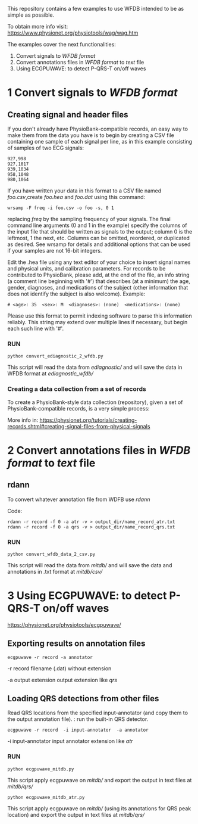 This repository contains a few examples to use WFDB intended to be 
as simple as possible. 

To obtain more info visit: https://www.physionet.org/physiotools/wag/wag.htm

The examples cover the next functionalities:

1. Convert signals to *WFDB format*
2. Convert annotations files in *WFDB format* to *text* file
3. Using ECGPUWAVE: to detect P-QRS-T on/off waves

# 1 Convert signals to *WFDB format*

## Creating signal and header files
If you don't already have PhysioBank-compatible records, an easy way to make them from the data you have is to begin by creating a CSV file containing one sample of each signal per line, as in this example consisting of samples of two ECG signals: 

```
927,998
927,1017
939,1034
958,1048
980,1064
```
If you have written your data in this format to a CSV file named *foo.csv*,create *foo.hea* and *foo.dat* using this command: 
```
wrsamp -F freq -i foo.csv -o foo -s, 0 1
```

replacing *freq* by the sampling frequency of your signals. The final command line arguments (0 and 1 in the example) specify the columns of the input file that should be written as signals to the output; column 0 is the leftmost, 1 the next, etc. Columns can be omitted, reordered, or duplicated as desired. See wrsamp for details and additional options that can be used if your samples are not 16-bit integers.

Edit the .hea file using any text editor of your choice to insert signal names and physical units, and calibration parameters. For records to be contributed to PhysioBank, please add, at the end of the file, an info string (a comment line beginning with '#') that describes (at a minimum) the age, gender, diagnoses, and medications of the subject (other information that does not identify the subject is also welcome). Example: 

```
# <age>: 35  <sex>: M  <diagnoses>: (none)  <medications>: (none)
```

Please use this format to permit indexing software to parse this information reliably. This string may extend over multiple lines if necessary, but begin each such line with '#'.

### RUN
```
python convert_ediagnostic_2_wfdb.py
```

This script will read the data from *ediagnostic/* and will save the data in WFDB format at *ediagnostic_wfdb/* 

### Creating a data collection from a set of records

To create a PhysioBank-style data collection (repository), given a set of PhysioBank-compatible records, is a very simple process:

More info in: https://physionet.org/tutorials/creating-records.shtml#creating-signal-files-from-physical-signals


# 2 Convert annotations files in *WFDB format* to *text* file
## rdann
To convert whatever annotation file from WDFB use *rdann*

Code:
```
rdann -r record -f 0 -a atr -v > output_dir/name_record_atr.txt
rdann -r record -f 0 -a qrs -v > output_dir/name_record_qrs.txt
```

### RUN
```
python convert_wfdb_data_2_csv.py
```
This script will read the data from *mitdb/* and will save the data and annotations in .txt format at *mitdb/csv/* 


# 3 Using ECGPUWAVE: to detect P-QRS-T on/off waves
https://physionet.org/physiotools/ecgpuwave/

## Exporting results on annotation files

```
ecgpuwave -r record -a annotator 
```

-r record
	filename (.dat) without extension

-a output extension
	output extension like *qrs*

## Loading QRS detections from other files

Read QRS locations from the specified input-annotator (and copy them to the output annotation file). 
: run the built-in QRS detector. 
```
ecgpuwave -r record  -i input-annotator  -a annotator
```
-i input-annotator
	input annotator extension like *atr*


### RUN
```
python ecgpuwave_mitdb.py
```
This script apply ecgpuwave on *mitdb/* and export the output
in text files at *mitdb/qrs/* 

```
python ecgpuwave_mitdb_atr.py
```
This script apply ecgpuwave on *mitdb/* (using its annotations for QRS peak location) and export the output in text files at *mitdb/qrs/* 
